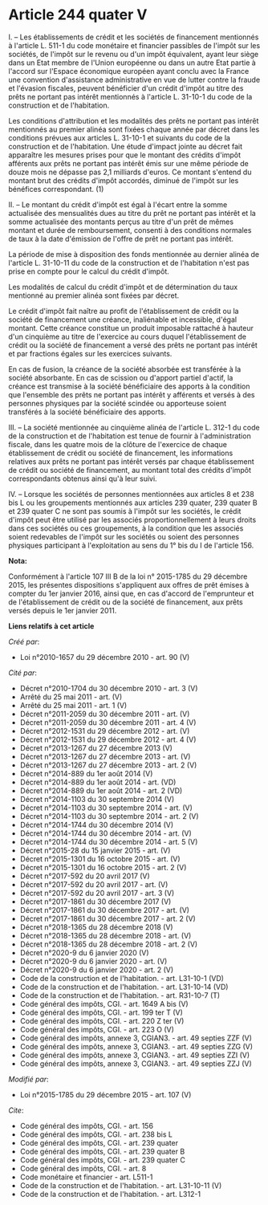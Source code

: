 # Article 244 quater V

I. – Les établissements de crédit et les sociétés de financement mentionnés à l'article L. 511-1 du code monétaire et
financier passibles de l'impôt sur les sociétés, de l'impôt sur le revenu ou d'un impôt équivalent, ayant leur siège dans un
Etat membre de l'Union européenne ou dans un autre Etat partie à l'accord sur l'Espace économique européen ayant conclu avec
la France une convention d'assistance administrative en vue de lutter contre la fraude et l'évasion fiscales, peuvent
bénéficier d'un crédit d'impôt au titre des prêts ne portant pas intérêt mentionnés à l'article L. 31-10-1 du code de la
construction et de l'habitation. 

Les conditions d'attribution et les modalités des prêts ne portant pas intérêt mentionnés au premier alinéa sont fixées
chaque année par décret dans les conditions prévues aux articles L. 31-10-1 et suivants du code de la construction et de
l'habitation. Une étude d'impact jointe au décret fait apparaître les mesures prises pour que le montant des crédits d'impôt
afférents aux prêts ne portant pas intérêt émis sur une même période de douze mois ne dépasse pas 2,1 milliards d'euros. Ce
montant s'entend du montant brut des crédits d'impôt accordés, diminué de l'impôt sur les bénéfices correspondant. (1) 

II. – Le montant du crédit d'impôt est égal à l'écart entre la somme actualisée des mensualités dues au titre du prêt ne
portant pas intérêt et la somme actualisée des montants perçus au titre d'un prêt de mêmes montant et durée de remboursement,
consenti à des conditions normales de taux à la date d'émission de l'offre de prêt ne portant pas intérêt. 

La période de mise à disposition des fonds mentionnée au dernier alinéa de l'article L. 31-10-11 du code de la construction
et de l'habitation n'est pas prise en compte pour le calcul du crédit d'impôt. 

Les modalités de calcul du crédit d'impôt et de détermination du taux mentionné au premier alinéa sont fixées par décret. 

Le crédit d'impôt fait naître au profit de l'établissement de crédit ou la société de financement une créance, inaliénable et
incessible, d'égal montant. Cette créance constitue un produit imposable rattaché à hauteur d'un cinquième au titre de
l'exercice au cours duquel l'établissement de crédit ou la société de financement a versé des prêts ne portant pas intérêt et
par fractions égales sur les exercices suivants. 

En cas de fusion, la créance de la société absorbée est transférée à la société absorbante. En cas de scission ou d'apport
partiel d'actif, la créance est transmise à la société bénéficiaire des apports à la condition que l'ensemble des prêts ne
portant pas intérêt y afférents et versés à des personnes physiques par la société scindée ou apporteuse soient transférés à
la société bénéficiaire des apports. 

III. – La société mentionnée au cinquième alinéa de l'article L. 312-1 du code de la construction et de l'habitation est
tenue de fournir à l'administration fiscale, dans les quatre mois de la clôture de l'exercice de chaque établissement de
crédit ou société de financement, les informations relatives aux prêts ne portant pas intérêt versés par chaque établissement
de crédit ou société de financement, au montant total des crédits d'impôt correspondants obtenus ainsi qu'à leur suivi. 

IV. – Lorsque les sociétés de personnes mentionnées aux articles 8 et 238 bis L ou les groupements mentionnés aux articles
239 quater, 239 quater B et 239 quater C ne sont pas soumis à l'impôt sur les sociétés, le crédit d'impôt peut être utilisé
par les associés proportionnellement à leurs droits dans ces sociétés ou ces groupements, à la condition que les associés
soient redevables de l'impôt sur les sociétés ou soient des personnes physiques participant à l'exploitation au sens du 1°
bis du I de l'article 156.

**Nota:**

Conformément à l'article 107 III B de la loi n° 2015-1785 du 29 décembre 2015, les présentes dispositions s'appliquent aux
offres de prêt émises à compter du 1er janvier 2016, ainsi que, en cas d'accord de l'emprunteur et de l'établissement de
crédit ou de la société de financement, aux prêts versés depuis le 1er janvier 2011.

**Liens relatifs à cet article**

_Créé par_:

  - Loi n°2010-1657 du 29 décembre 2010 - art. 90 (V)

_Cité par_:

  - Décret n°2010-1704  du 30 décembre 2010 - art. 3 (V)
  - Arrêté du 25 mai 2011 - art. (V)
  - Arrêté du 25 mai 2011 - art. 1 (V)
  - Décret n°2011-2059 du 30 décembre 2011 - art. (V)
  - Décret n°2011-2059 du 30 décembre 2011 - art. 4 (V)
  - Décret n°2012-1531 du 29 décembre 2012 - art. (V)
  - Décret n°2012-1531 du 29 décembre 2012 - art. 4 (V)
  - Décret n°2013-1267 du 27 décembre 2013 (V)
  - Décret n°2013-1267 du 27 décembre 2013 - art. (V)
  - Décret n°2013-1267 du 27 décembre 2013 - art. 2 (V)
  - Décret n°2014-889 du 1er août 2014 (V)
  - Décret n°2014-889 du 1er août 2014 - art. (VD)
  - Décret n°2014-889 du 1er août 2014 - art. 2 (VD)
  - Décret n°2014-1103 du 30 septembre 2014 (V)
  - Décret n°2014-1103 du 30 septembre 2014 - art. (V)
  - Décret n°2014-1103 du 30 septembre 2014 - art. 2 (V)
  - Décret n°2014-1744 du 30 décembre 2014 (V)
  - Décret n°2014-1744 du 30 décembre 2014 - art. (V)
  - Décret n°2014-1744 du 30 décembre 2014 - art. 5 (V)
  - Décret n°2015-28 du 15 janvier 2015 - art. (V)
  - Décret n°2015-1301 du 16 octobre 2015 - art. (V)
  - Décret n°2015-1301 du 16 octobre 2015 - art. 2 (V)
  - Décret n°2017-592 du 20 avril 2017 (V)
  - Décret n°2017-592 du 20 avril 2017 - art. (V)
  - Décret n°2017-592 du 20 avril 2017 - art. 3 (V)
  - Décret n°2017-1861 du 30 décembre 2017 (V)
  - Décret n°2017-1861 du 30 décembre 2017 - art. (V)
  - Décret n°2017-1861 du 30 décembre 2017 - art. 2 (V)
  - Décret n°2018-1365 du 28 décembre 2018 (V)
  - Décret n°2018-1365 du 28 décembre 2018 - art. (V)
  - Décret n°2018-1365 du 28 décembre 2018 - art. 2 (V)
  - Décret n°2020-9 du 6 janvier 2020 (V)
  - Décret n°2020-9 du 6 janvier 2020 - art. (V)
  - Décret n°2020-9 du 6 janvier 2020 - art. 2 (V)
  - Code de la construction et de l'habitation. - art. L31-10-1 (VD)
  - Code de la construction et de l'habitation. - art. L31-10-14 (VD)
  - Code de la construction et de l'habitation. - art. R31-10-7 (T)
  - Code général des impôts, CGI. - art. 1649 A bis (V)
  - Code général des impôts, CGI. - art. 199 ter T (V)
  - Code général des impôts, CGI. - art. 220 Z ter (V)
  - Code général des impôts, CGI. - art. 223 O (V)
  - Code général des impôts, annexe 3, CGIAN3. - art. 49 septies ZZF (V)
  - Code général des impôts, annexe 3, CGIAN3. - art. 49 septies ZZG (V)
  - Code général des impôts, annexe 3, CGIAN3. - art. 49 septies ZZI (V)
  - Code général des impôts, annexe 3, CGIAN3. - art. 49 septies ZZJ (V)

_Modifié par_:

  - Loi n°2015-1785 du 29 décembre 2015 - art. 107 (V)

_Cite_:

  - Code général des impôts, CGI. - art. 156
  - Code général des impôts, CGI. - art. 238 bis L
  - Code général des impôts, CGI. - art. 239 quater
  - Code général des impôts, CGI. - art. 239 quater B
  - Code général des impôts, CGI. - art. 239 quater C
  - Code général des impôts, CGI. - art. 8
  - Code monétaire et financier - art. L511-1
  - Code de la construction et de l'habitation. - art. L31-10-11 (V)
  - Code de la construction et de l'habitation. - art. L312-1
